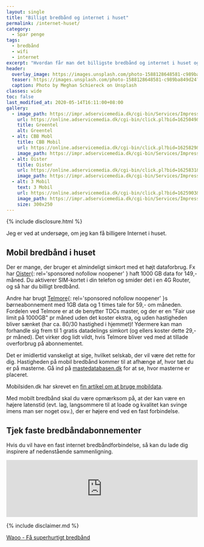 ```yaml
---
layout: single
title: "Billigt bredbånd og internet i huset"
permalink: /internet-huset/
category:
  - Spar penge
tags:
  - bredbånd
  - wifi
  - internet
excerpt: "Hvordan får man det billigste bredbånd og internet i huset og ordentlig WIFI?"
header:
  overlay_image: https://images.unsplash.com/photo-1588128648581-c989ba849d24?ixlib=rb-1.2.1&ixid=eyJhcHBfaWQiOjEyMDd9&auto=format&fit=crop&w=1650&q=80
  teaser: https://images.unsplash.com/photo-1588128648581-c989ba849d24?ixlib=rb-1.2.1&ixid=eyJhcHBfaWQiOjEyMDd9&auto=format&fit=crop&w=400&q=80
  caption: Photo by Meghan Schiereck on Unsplash
classes: wide
toc: false
last_modified_at: 2020-05-14T16:11:00+08:00
gallery:
  - image_path: https://impr.adservicemedia.dk/cgi-bin/Services/ImpressionService/Image.pl?bid=1625049&media_id=81507
    url: https://online.adservicemedia.dk/cgi-bin/click.pl?bid=1625049&media_id=81507
    title: Greentel
    alt: Greentel
  - alt: CBB Mobl
    title: CBB Mobil
    url: https://online.adservicemedia.dk/cgi-bin/click.pl?bid=1625829&media_id=81507
    image_path: https://impr.adservicemedia.dk/cgi-bin/Services/ImpressionService/Image.pl?bid=1625829&media_id=81507
  - alt: Oister
    title: Oister
    url: https://online.adservicemedia.dk/cgi-bin/click.pl?bid=1625831&media_id=81507
    image_path: https://impr.adservicemedia.dk/cgi-bin/Services/ImpressionService/Image.pl?bid=1625831&media_id=81507
  - alt: 3 Mobil
    text: 3 Mobil
    url: https://online.adservicemedia.dk/cgi-bin/click.pl?bid=1625903&media_id=81507
    image_path: https://impr.adservicemedia.dk/cgi-bin/Services/ImpressionService/Image.pl?bid=1625903&media_id=81507
    size: 300x250
---
```


{% include disclosure.html %}

Jeg er ved at undersøge, om jeg kan få billigere Internet i huset.

## Mobil bredbånd i huset

Der er mange, der bruger et almindeligt simkort med et højt dataforbrug. Fx har [Oister](/go/oister/){: rel='sponsored nofollow noopener' } haft 1000 GB data for 149,- måned. Du aktiverer SIM-kortet i din telefon og smider det i en 4G Router, og så har du billigt bredbånd.

Andre har brugt [Telmore](/go/telmore/){: rel='sponsored nofollow noopener' }s børneabonnement med 1GB data og 1 times tale for 59,- om måneden. Fordelen ved Telmore er at de benytter TDCs master, og der er en "Fair use limit på 1000GB" pr måned uden det koster ekstra, og uden hastigheden bliver sænket (har ca. 80/30 hastighed i hjemmet)! Ydermere kan man forhandle sig frem til 1 gratis datadelings simkort (og ellers koster dette 29,- pr måned). Det virker dog lidt vildt, hvis Telmore bliver ved med at tillade overforbrug på abonnementet.

Det er imidlertid vanskeligt at sige, hvilket selskab, der vil være det rette for dig. Hastigheden på mobil bredbånd kommer til at afhænge af, hvor tæt du er på masterne. Gå ind på [mastedatabasen.dk](https://mastedatabasen.dk/) for at se, hvor masterne er placeret.

Mobilsiden.dk har skrevet en [fin artikel om at bruge mobildata](https://mobilsiden.dk/nyheder/mobilabonnement-telefoni/guide-faa-billigt-mobilt-bredbaand-med-dit-mobilabonnement/).

Med mobilt bredbånd skal du være opmærksom på, at der kan være en højere latenstid (evt. lag, langsommere til at loade og kvalitet kan svinge imens man ser noget osv.), der er højere end ved en fast forbindelse.

## Tjek faste bredbåndabonnementer

Hvis du vil have en fast internet bredbåndforbindelse, så kan du lade dig inspirere af nedenstående sammenligning.

<script type="text/javascript" src="https://static.ascontentcloud.com/comparisonfeed/resources/js/iframeResizer.min.js"></script>
<iframe id="as-comparison-iframe-591502619" style="border: none; width: 1px; min-width: 100%; overflow: hidden;" scrolling="no" src="https://feed.ascontentcloud.com/cgi-bin/publisher/comparisoniFramePreview.pl?feed=broadband-16052020" onload="iFrameResize({heightCalculationMethod: 'taggedElement', checkOrigin: false}, this);"></iframe>

{% include disclaimer.md %}

[Waoo - Få superhurtigt bredbånd](https://online.adservicemedia.dk/cgi-bin/click.pl?bid=1625908&media_id=81507)
